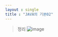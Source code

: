 ```yaml
---
layout : single
title : "JAVA의 기본02"
---
```

>정리
![image](https://user-images.githubusercontent.com/105334682/177473886-b8d537e5-0457-4d50-9d21-eacf6b6ba361.png)



>
